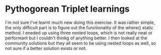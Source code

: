 # Pythogorean Triplet learnings

I'm not sure I've learnt much new doing this exercise. It was rather simple, the only difficult part is to figure out the functionality of the where() static method. I eneded up using three nested loops, which is not really neat or performant but I couldn't thinkg of anything better. I then looked at the community solutions but they all seem to be using nested loops as well, so not sure if a better solution exists or not.
